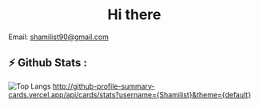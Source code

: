 <h1 align="center">Hi there</h1>

Email: shamilist90@gmail.com


### <h2 align="left">:zap: Github Stats :</h2>

![Top Langs](https://github-readme-stats.vercel.app/api/top-langs/?username=Shamilist&layout=compact)
http://github-profile-summary-cards.vercel.app/api/cards/stats?username={Shamilist}&theme={default}


